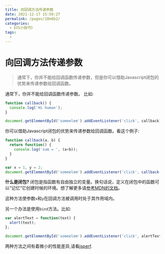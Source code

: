 ```yaml
---
title: 向回调方法传递参数
date: 2021-12-17 15:59:27
permalink: /pages/10e6b2/
categories:
  - 《JS小技巧》
tags:
  - 
---
```



# 向回调方法传递参数

> 通常下，你并不能给回调函数传递参数，但是你可以借助Javascript闭包的优势来传递参数给回调函数。

<!-- more -->

通常下，你并不能给回调函数传递参数。 比如:

```js
function callback() {
  console.log('Hi human');
}

document.getElementById('someelem').addEventListener('click', callback);
```

你可以借助Javascript闭包的优势来传递参数给回调函数。看这个例子:

```js
function callback(a, b) {
  return function() {
    console.log('sum = ', (a+b));
  }
}

var x = 1, y = 2;
document.getElementById('someelem').addEventListener('click', callback(x, y));
```

**什么是闭包?**
闭包是指函数有自由独立的变量。换句话说，定义在闭包中的函数可以“记忆”它创建时候的环境。想了解更多请[参考MDN的文档](https://developer.mozilla.org/zh-CN/docs/Web/JavaScript/Closures)。

这种方法使参数`x`和`y`在回调方法被调用时处于其作用域内。

另一个办法是使用`bind`方法。比如:

```js
var alertText = function(text) {
  alert(text);
};

document.getElementById('someelem').addEventListener('click', alertText.bind(this, 'hello'));
```

两种方法之间有着微小的性能差异,请看[jsperf](http://jsperf.com/bind-vs-closure-23).
